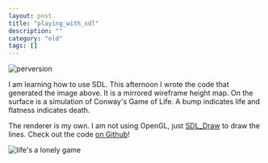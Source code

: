 ```yaml
---
layout: post
title: "playing_with_sdl"
description: ""
category: "old"
tags: []
---
```


![perversion](http://www.hackniac.com/images/posts/3d-conway/3dconway.png)

I am learning how to use SDL. This afternoon I wrote the code that generated the image above. It is a mirrored wireframe height map. On the surface is a simulation of Conway's Game of Life. A bump indicates life and flatness indicates death.

The renderer is my own. I am not using OpenGL, just [SDL_Draw](http://sdl-draw.sourceforge.net/) to draw the lines. Check out the code [on Github](https://github.com/jmptable/3d-conway)!

![life's a lonely game](http://www.hackniac.com/images/posts/3d-conway/3dconway2.png)
